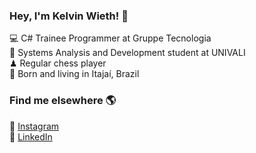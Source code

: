 ### Hey, I'm Kelvin Wieth! 👋

💻 C# Trainee Programmer at Gruppe Tecnologia <br>
📘 Systems Analysis and Development student at UNIVALI <br>
♟ Regular chess player <br>
🏡 Born and living in Itajaí, Brazil <br>

### Find me elsewhere 🌎
📸 [Instagram](https://instagram.com/kkelvin96) <br>
💼 [LinkedIn](https://www.linkedin.com/in/wkelvin/) <br>
